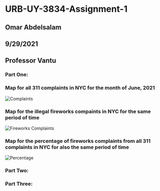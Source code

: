 # URB-UY-3834-Assignment-1
## Omar Abdelsalam
## 9/29/2021
## Professor Vantu 

### Part One: 

### Map for all 311 complaints in NYC for the month of June, 2021 
![Complaints](https://user-images.githubusercontent.com/52751378/135184384-9b395fdc-adc1-412e-b382-b5f6563cfaee.png)

### Map for the illegal fireworks compaints in NYC for the same period of time 
![Fireworks Complaints](https://user-images.githubusercontent.com/52751378/135184496-e3cb8f1f-2ec2-4b98-bb55-8fe82dcd9d7a.png)


### Map for the percentage of fireworks complaints from all 311 complaints in NYC for also the same period of time  
![Percentage](https://user-images.githubusercontent.com/52751378/135184502-0e9d37e3-4819-4231-b5e3-b52d32c1da78.png)


### Part Two: 
  
  
### Part Three: 

